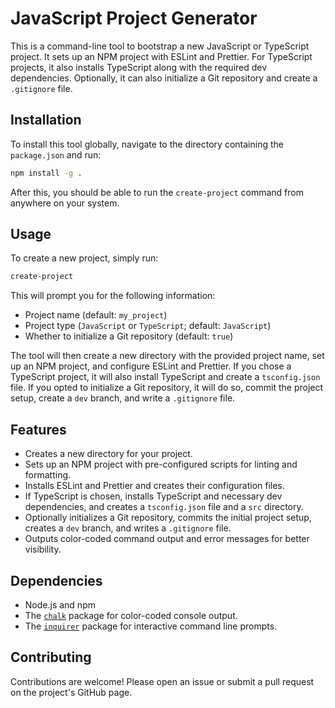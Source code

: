 # JavaScript Project Generator

This is a command-line tool to bootstrap a new JavaScript or TypeScript project. It sets up an NPM project with ESLint and Prettier. For TypeScript projects, it also installs TypeScript along with the required dev dependencies. Optionally, it can also initialize a Git repository and create a `.gitignore` file.

## Installation

To install this tool globally, navigate to the directory containing the `package.json` and run:

```bash
npm install -g .
```

After this, you should be able to run the `create-project` command from anywhere on your system.

## Usage

To create a new project, simply run:

```bash
create-project
```

This will prompt you for the following information:

- Project name (default: `my_project`)
- Project type (`JavaScript` or `TypeScript`; default: `JavaScript`)
- Whether to initialize a Git repository (default: `true`)

The tool will then create a new directory with the provided project name, set up an NPM project, and configure ESLint and Prettier. If you chose a TypeScript project, it will also install TypeScript and create a `tsconfig.json` file. If you opted to initialize a Git repository, it will do so, commit the project setup, create a `dev` branch, and write a `.gitignore` file.

## Features

- Creates a new directory for your project.
- Sets up an NPM project with pre-configured scripts for linting and formatting.
- Installs ESLint and Prettier and creates their configuration files.
- If TypeScript is chosen, installs TypeScript and necessary dev dependencies, and creates a `tsconfig.json` file and a `src` directory.
- Optionally initializes a Git repository, commits the initial project setup, creates a `dev` branch, and writes a `.gitignore` file.
- Outputs color-coded command output and error messages for better visibility.

## Dependencies

- Node.js and npm
- The [`chalk`](https://www.npmjs.com/package/chalk) package for color-coded console output.
- The [`inquirer`](https://www.npmjs.com/package/inquirer) package for interactive command line prompts.

## Contributing

Contributions are welcome! Please open an issue or submit a pull request on the project's GitHub page.
